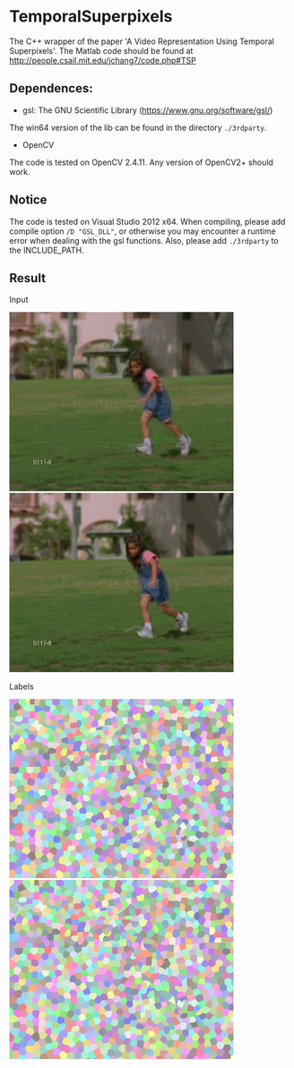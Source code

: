 # TemporalSuperpixels
The C++ wrapper of the paper 'A Video Representation Using Temporal Superpixels'. The Matlab code should be found at http://people.csail.mit.edu/jchang7/code.php#TSP

## Dependences:
 - gsl: The GNU Scientific Library (https://www.gnu.org/software/gsl/)

The win64 version of the lib can be found in the directory `./3rdparty`.

 - OpenCV

 The code is tested on OpenCV 2.4.11. Any version of OpenCV2+ should work.

## Notice
The code is tested on Visual Studio 2012 x64. When compiling, please add compile option `/D "GSL_DLL"`, or otherwise you may encounter a runtime error when dealing with the gsl functions. Also, please add `./3rdparty` to the INCLUDE_PATH.

## Result
Input 

![frame0](./data/5117-8_70161.jpg)
![frame0](./data/5117-8_70162.jpg)

Labels

![frame0](./save/label_0000.png)
![frame1](./save/label_0001.png)
